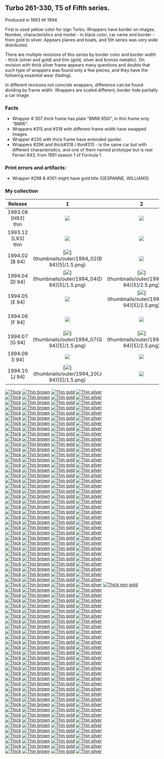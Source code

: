## Turbo 261-330, T5 of Fifth series.

Produced in 1993 till 1994.

First is used yellow color for sign Turbo. Wrappers have border on images. Number, characteristics and model - in black
color, car name and border - from gold to silver. Appears planes and boats, and 5th series was very wide distributed.

There are multiple revisions of this series by border color and border width - thick (silver and gold) and
thin (gold, silver and bronze metallic). On revision with thick silver frame appears many questions and doubts that such
type of wrappers was found only a few pieces, and they have the following essential wear (fading).

In different revisions not coincide wrappers, difference can be found dividing by frame width. Wrappers are scaled
different, border hide partially a car image.

### Facts

* Wrapper # 307 thick frame has plate "BMW 850i", in thin frame only "BMW".
* Wrappers #315 and #318 with different frame width have swapped images.
* Wrapper #330 with thick frame have extended spoiler.
* Wrappers #296 and thick#318 / thin#315 - is the same car but with different characteristics, and one of them
  named prototype but is real Ferrari 643, from 1991 season 1 of Formula 1.

### Print errors and artifacts:

* Wrapper #298 & #301 might have gold title (GESPANNE, WILLIAMS)

### My collection

|      Release       |                                                             1                                                              |                                                             2                                                              |                                                             3                                                              |                                                             4                                                              |                                                             5                                                              |
|:------------------:|:--------------------------------------------------------------------------------------------------------------------------:|:--------------------------------------------------------------------------------------------------------------------------:|:--------------------------------------------------------------------------------------------------------------------------:|:--------------------------------------------------------------------------------------------------------------------------:|:--------------------------------------------------------------------------------------------------------------------------:|
| 1993.08 [H93] thin |          [<img src='thumbnails/outer/1993_08{H93}[5]thin/1.5.png'>](thumbnails/outer/1993_08{H93}[5]thin/1.5.png)          |          [<img src='thumbnails/outer/1993_08{H93}[5]thin/2.5.png'>](thumbnails/outer/1993_08{H93}[5]thin/2.5.png)          |          [<img src='thumbnails/outer/1993_08{H93}[5]thin/3.5.png'>](thumbnails/outer/1993_08{H93}[5]thin/3.5.png)          |          [<img src='thumbnails/outer/1993_08{H93}[5]thin/4.5.png'>](thumbnails/outer/1993_08{H93}[5]thin/4.5.png)          |          [<img src='thumbnails/outer/1993_08{H93}[5]thin/5.5.png'>](thumbnails/outer/1993_08{H93}[5]thin/5.5.png)          |
| 1993.12 [L93] thin |          [<img src='thumbnails/outer/1993_12{L93}[5]thin/1.5.png'>](thumbnails/outer/1993_12{L93}[5]thin/1.5.png)          |          [<img src='thumbnails/outer/1993_12{L93}[5]thin/2.5.png'>](thumbnails/outer/1993_12{L93}[5]thin/2.5.png)          |          [<img src='thumbnails/outer/1993_12{L93}[5]thin/3.5.png'>](thumbnails/outer/1993_12{L93}[5]thin/3.5.png)          |          [<img src='thumbnails/outer/1993_12{L93}[5]thin/4.5.png'>](thumbnails/outer/1993_12{L93}[5]thin/4.5.png)          |          [<img src='thumbnails/outer/1993_12{L93}[5]thin/5.5.png'>](thumbnails/outer/1993_12{L93}[5]thin/5.5.png)          |
|   1994.02 [B 94]   |             [<img src='thumbnails/outer/1994_02{B 94}[5]/1.5.png'>](thumbnails/outer/1994_02{B 94}[5]/1.5.png)             | [<img src='/collection/gum_wrappers/kent/turbo//missed_outer.png'>](/collection/gum_wrappers/kent/turbo//missed_outer.png) |             [<img src='thumbnails/outer/1994_02{B 94}[5]/3.5.png'>](thumbnails/outer/1994_02{B 94}[5]/3.5.png)             |             [<img src='thumbnails/outer/1994_02{B 94}[5]/4.5.png'>](thumbnails/outer/1994_02{B 94}[5]/4.5.png)             |             [<img src='thumbnails/outer/1994_02{B 94}[5]/5.5.png'>](thumbnails/outer/1994_02{B 94}[5]/5.5.png)             |
|   1994.04 [D 94]   |             [<img src='thumbnails/outer/1994_04{D 94}[5]/1.5.png'>](thumbnails/outer/1994_04{D 94}[5]/1.5.png)             |             [<img src='thumbnails/outer/1994_04{D 94}[5]/2.5.png'>](thumbnails/outer/1994_04{D 94}[5]/2.5.png)             |             [<img src='thumbnails/outer/1994_04{D 94}[5]/3.5.png'>](thumbnails/outer/1994_04{D 94}[5]/3.5.png)             |             [<img src='thumbnails/outer/1994_04{D 94}[5]/4.5.png'>](thumbnails/outer/1994_04{D 94}[5]/4.5.png)             |             [<img src='thumbnails/outer/1994_04{D 94}[5]/5.5.png'>](thumbnails/outer/1994_04{D 94}[5]/5.5.png)             |
|   1994.05 [E 94]   | [<img src='/collection/gum_wrappers/kent/turbo//missed_outer.png'>](/collection/gum_wrappers/kent/turbo//missed_outer.png) |             [<img src='thumbnails/outer/1994_05{E 94}[5]/2.5.png'>](thumbnails/outer/1994_05{E 94}[5]/2.5.png)             |             [<img src='thumbnails/outer/1994_05{E 94}[5]/3.5.png'>](thumbnails/outer/1994_05{E 94}[5]/3.5.png)             |             [<img src='thumbnails/outer/1994_05{E 94}[5]/4.5.png'>](thumbnails/outer/1994_05{E 94}[5]/4.5.png)             |             [<img src='thumbnails/outer/1994_05{E 94}[5]/5.5.png'>](thumbnails/outer/1994_05{E 94}[5]/5.5.png)             |
|   1994.06 [F 94]   | [<img src='/collection/gum_wrappers/kent/turbo//missed_outer.png'>](/collection/gum_wrappers/kent/turbo//missed_outer.png) | [<img src='/collection/gum_wrappers/kent/turbo//missed_outer.png'>](/collection/gum_wrappers/kent/turbo//missed_outer.png) | [<img src='/collection/gum_wrappers/kent/turbo//missed_outer.png'>](/collection/gum_wrappers/kent/turbo//missed_outer.png) | [<img src='/collection/gum_wrappers/kent/turbo//missed_outer.png'>](/collection/gum_wrappers/kent/turbo//missed_outer.png) |             [<img src='thumbnails/outer/1994_06{F 94}[5]/5.5.png'>](thumbnails/outer/1994_06{F 94}[5]/5.5.png)             |
|   1994.07 [G 94]   |             [<img src='thumbnails/outer/1994_07{G 94}[5]/1.5.png'>](thumbnails/outer/1994_07{G 94}[5]/1.5.png)             |             [<img src='thumbnails/outer/1994_07{G 94}[5]/2.5.png'>](thumbnails/outer/1994_07{G 94}[5]/2.5.png)             |             [<img src='thumbnails/outer/1994_07{G 94}[5]/3.5.png'>](thumbnails/outer/1994_07{G 94}[5]/3.5.png)             |             [<img src='thumbnails/outer/1994_07{G 94}[5]/4.5.png'>](thumbnails/outer/1994_07{G 94}[5]/4.5.png)             |             [<img src='thumbnails/outer/1994_07{G 94}[5]/5.5.png'>](thumbnails/outer/1994_07{G 94}[5]/5.5.png)             |
|   1994.09 [I 94]   | [<img src='/collection/gum_wrappers/kent/turbo//missed_outer.png'>](/collection/gum_wrappers/kent/turbo//missed_outer.png) | [<img src='/collection/gum_wrappers/kent/turbo//missed_outer.png'>](/collection/gum_wrappers/kent/turbo//missed_outer.png) | [<img src='/collection/gum_wrappers/kent/turbo//missed_outer.png'>](/collection/gum_wrappers/kent/turbo//missed_outer.png) | [<img src='/collection/gum_wrappers/kent/turbo//missed_outer.png'>](/collection/gum_wrappers/kent/turbo//missed_outer.png) | [<img src='/collection/gum_wrappers/kent/turbo//missed_outer.png'>](/collection/gum_wrappers/kent/turbo//missed_outer.png) |
|   1994.10 [J 94]   |             [<img src='thumbnails/outer/1994_10{J 94}[5]/1.5.png'>](thumbnails/outer/1994_10{J 94}[5]/1.5.png)             | [<img src='/collection/gum_wrappers/kent/turbo//missed_outer.png'>](/collection/gum_wrappers/kent/turbo//missed_outer.png) | [<img src='/collection/gum_wrappers/kent/turbo//missed_outer.png'>](/collection/gum_wrappers/kent/turbo//missed_outer.png) | [<img src='/collection/gum_wrappers/kent/turbo//missed_outer.png'>](/collection/gum_wrappers/kent/turbo//missed_outer.png) | [<img src='/collection/gum_wrappers/kent/turbo//missed_outer.png'>](/collection/gum_wrappers/kent/turbo//missed_outer.png) |

<span style="display: inline-block;">
	<a href='thumbnails/inner/261.thick.5.png' title='Thick'><img src='thumbnails/inner/261.thick.5.png' alt='Thick'></a>
	<a href='thumbnails/inner/261.thin_brown.5.png' title='Thin brown'><img src='thumbnails/inner/261.thin_brown.5.png' alt='Thin brown'></a>
	<a href='thumbnails/inner/261.thin_gold.5.png' title='Thin gold'><img src='thumbnails/inner/261.thin_gold.5.png' alt='Thin gold'></a>
	<a href='thumbnails/inner/261.thin_silver.5.png' title='Thin silver'><img src='thumbnails/inner/261.thin_silver.5.png' alt='Thin silver'></a>
</span>
<span style="display: inline-block;">
	<a href='thumbnails/inner/262.thick.5.png' title='Thick'><img src='thumbnails/inner/262.thick.5.png' alt='Thick'></a>
	<a href='thumbnails/inner/262.thin_brown.5.png' title='Thin brown'><img src='thumbnails/inner/262.thin_brown.5.png' alt='Thin brown'></a>
	<a href='thumbnails/inner/262.thin_gold.5.png' title='Thin gold'><img src='thumbnails/inner/262.thin_gold.5.png' alt='Thin gold'></a>
	<a href='thumbnails/inner/262.thin_silver.5.png' title='Thin silver'><img src='thumbnails/inner/262.thin_silver.5.png' alt='Thin silver'></a>
</span>
<span style="display: inline-block;">
	<a href='thumbnails/inner/263.thick.5.png' title='Thick'><img src='thumbnails/inner/263.thick.5.png' alt='Thick'></a>
	<a href='thumbnails/inner/263.thin_brown.5.png' title='Thin brown'><img src='thumbnails/inner/263.thin_brown.5.png' alt='Thin brown'></a>
	<a href='thumbnails/inner/263.thin_gold.5.png' title='Thin gold'><img src='thumbnails/inner/263.thin_gold.5.png' alt='Thin gold'></a>
	<a href='thumbnails/inner/263.thin_silver.5.png' title='Thin silver'><img src='thumbnails/inner/263.thin_silver.5.png' alt='Thin silver'></a>
</span>
<span style="display: inline-block;">
	<a href='thumbnails/inner/264.thick.5.png' title='Thick'><img src='thumbnails/inner/264.thick.5.png' alt='Thick'></a>
	<a href='thumbnails/inner/264.thin_brown.5.png' title='Thin brown'><img src='thumbnails/inner/264.thin_brown.5.png' alt='Thin brown'></a>
	<a href='thumbnails/inner/264.thin_gold.5.png' title='Thin gold'><img src='thumbnails/inner/264.thin_gold.5.png' alt='Thin gold'></a>
	<a href='thumbnails/inner/264.thin_silver.5.png' title='Thin silver'><img src='thumbnails/inner/264.thin_silver.5.png' alt='Thin silver'></a>
</span>
<span style="display: inline-block;">
	<a href='thumbnails/inner/265.thick.5.png' title='Thick'><img src='thumbnails/inner/265.thick.5.png' alt='Thick'></a>
	<a href='thumbnails/inner/265.thin_brown.5.png' title='Thin brown'><img src='thumbnails/inner/265.thin_brown.5.png' alt='Thin brown'></a>
	<a href='thumbnails/inner/265.thin_gold.5.png' title='Thin gold'><img src='thumbnails/inner/265.thin_gold.5.png' alt='Thin gold'></a>
	<a href='thumbnails/inner/265.thin_silver.5.png' title='Thin silver'><img src='thumbnails/inner/265.thin_silver.5.png' alt='Thin silver'></a>
</span>
<span style="display: inline-block;">
	<a href='thumbnails/inner/266.thick.5.png' title='Thick'><img src='thumbnails/inner/266.thick.5.png' alt='Thick'></a>
	<a href='thumbnails/inner/266.thin_brown.5.png' title='Thin brown'><img src='thumbnails/inner/266.thin_brown.5.png' alt='Thin brown'></a>
	<a href='thumbnails/inner/266.thin_gold.5.png' title='Thin gold'><img src='thumbnails/inner/266.thin_gold.5.png' alt='Thin gold'></a>
	<a href='thumbnails/inner/266.thin_silver.5.png' title='Thin silver'><img src='thumbnails/inner/266.thin_silver.5.png' alt='Thin silver'></a>
</span>
<span style="display: inline-block;">
	<a href='thumbnails/inner/267.thick.5.png' title='Thick'><img src='thumbnails/inner/267.thick.5.png' alt='Thick'></a>
	<a href='thumbnails/inner/267.thin_brown.5.png' title='Thin brown'><img src='thumbnails/inner/267.thin_brown.5.png' alt='Thin brown'></a>
	<a href='thumbnails/inner/267.thin_gold.5.png' title='Thin gold'><img src='thumbnails/inner/267.thin_gold.5.png' alt='Thin gold'></a>
	<a href='thumbnails/inner/267.thin_silver.5.png' title='Thin silver'><img src='thumbnails/inner/267.thin_silver.5.png' alt='Thin silver'></a>
</span>
<span style="display: inline-block;">
	<a href='thumbnails/inner/268.thick.5.png' title='Thick'><img src='thumbnails/inner/268.thick.5.png' alt='Thick'></a>
	<a href='/collection/gum_wrappers/kent/turbo//missed.png' title='Thin brown'><img src='/collection/gum_wrappers/kent/turbo//missed.png' alt='Thin brown'></a>
	<a href='thumbnails/inner/268.thin_gold.5.png' title='Thin gold'><img src='thumbnails/inner/268.thin_gold.5.png' alt='Thin gold'></a>
	<a href='thumbnails/inner/268.thin_silver.5.png' title='Thin silver'><img src='thumbnails/inner/268.thin_silver.5.png' alt='Thin silver'></a>
</span>
<span style="display: inline-block;">
	<a href='thumbnails/inner/269.thick.5.png' title='Thick'><img src='thumbnails/inner/269.thick.5.png' alt='Thick'></a>
	<a href='thumbnails/inner/269.thin_brown.5.png' title='Thin brown'><img src='thumbnails/inner/269.thin_brown.5.png' alt='Thin brown'></a>
	<a href='thumbnails/inner/269.thin_gold.5.png' title='Thin gold'><img src='thumbnails/inner/269.thin_gold.5.png' alt='Thin gold'></a>
	<a href='thumbnails/inner/269.thin_silver.5.png' title='Thin silver'><img src='thumbnails/inner/269.thin_silver.5.png' alt='Thin silver'></a>
</span>
<span style="display: inline-block;">
	<a href='thumbnails/inner/270.thick.5.png' title='Thick'><img src='thumbnails/inner/270.thick.5.png' alt='Thick'></a>
	<a href='thumbnails/inner/270.thin_brown.5.png' title='Thin brown'><img src='thumbnails/inner/270.thin_brown.5.png' alt='Thin brown'></a>
	<a href='thumbnails/inner/270.thin_gold.5.png' title='Thin gold'><img src='thumbnails/inner/270.thin_gold.5.png' alt='Thin gold'></a>
	<a href='thumbnails/inner/270.thin_silver.5.png' title='Thin silver'><img src='thumbnails/inner/270.thin_silver.5.png' alt='Thin silver'></a>
</span>
<span style="display: inline-block;">
	<a href='thumbnails/inner/271.thick.5.png' title='Thick'><img src='thumbnails/inner/271.thick.5.png' alt='Thick'></a>
	<a href='thumbnails/inner/271.thin_brown.5.png' title='Thin brown'><img src='thumbnails/inner/271.thin_brown.5.png' alt='Thin brown'></a>
	<a href='thumbnails/inner/271.thin_gold.5.png' title='Thin gold'><img src='thumbnails/inner/271.thin_gold.5.png' alt='Thin gold'></a>
	<a href='thumbnails/inner/271.thin_silver.5.png' title='Thin silver'><img src='thumbnails/inner/271.thin_silver.5.png' alt='Thin silver'></a>
</span>
<span style="display: inline-block;">
	<a href='thumbnails/inner/272.thick.5.png' title='Thick'><img src='thumbnails/inner/272.thick.5.png' alt='Thick'></a>
	<a href='thumbnails/inner/272.thin_brown.5.png' title='Thin brown'><img src='thumbnails/inner/272.thin_brown.5.png' alt='Thin brown'></a>
	<a href='thumbnails/inner/272.thin_gold.5.png' title='Thin gold'><img src='thumbnails/inner/272.thin_gold.5.png' alt='Thin gold'></a>
	<a href='thumbnails/inner/272.thin_silver.5.png' title='Thin silver'><img src='thumbnails/inner/272.thin_silver.5.png' alt='Thin silver'></a>
</span>
<span style="display: inline-block;">
	<a href='thumbnails/inner/273.thick.5.png' title='Thick'><img src='thumbnails/inner/273.thick.5.png' alt='Thick'></a>
	<a href='thumbnails/inner/273.thin_brown.5.png' title='Thin brown'><img src='thumbnails/inner/273.thin_brown.5.png' alt='Thin brown'></a>
	<a href='thumbnails/inner/273.thin_gold.5.png' title='Thin gold'><img src='thumbnails/inner/273.thin_gold.5.png' alt='Thin gold'></a>
	<a href='thumbnails/inner/273.thin_silver.4.png' title='Thin silver'><img src='thumbnails/inner/273.thin_silver.4.png' alt='Thin silver'></a>
</span>
<span style="display: inline-block;">
	<a href='thumbnails/inner/274.thick.5.png' title='Thick'><img src='thumbnails/inner/274.thick.5.png' alt='Thick'></a>
	<a href='thumbnails/inner/274.thin_brown.5.png' title='Thin brown'><img src='thumbnails/inner/274.thin_brown.5.png' alt='Thin brown'></a>
	<a href='thumbnails/inner/274.thin_gold.5.png' title='Thin gold'><img src='thumbnails/inner/274.thin_gold.5.png' alt='Thin gold'></a>
	<a href='thumbnails/inner/274.thin_silver.5.png' title='Thin silver'><img src='thumbnails/inner/274.thin_silver.5.png' alt='Thin silver'></a>
</span>
<span style="display: inline-block;">
	<a href='thumbnails/inner/275.thick.5.png' title='Thick'><img src='thumbnails/inner/275.thick.5.png' alt='Thick'></a>
	<a href='thumbnails/inner/275.thin_brown.5.png' title='Thin brown'><img src='thumbnails/inner/275.thin_brown.5.png' alt='Thin brown'></a>
	<a href='thumbnails/inner/275.thin_gold.5.png' title='Thin gold'><img src='thumbnails/inner/275.thin_gold.5.png' alt='Thin gold'></a>
	<a href='thumbnails/inner/275.thin_silver.5.png' title='Thin silver'><img src='thumbnails/inner/275.thin_silver.5.png' alt='Thin silver'></a>
</span>
<span style="display: inline-block;">
	<a href='thumbnails/inner/276.thick.5.png' title='Thick'><img src='thumbnails/inner/276.thick.5.png' alt='Thick'></a>
	<a href='thumbnails/inner/276.thin_brown.5.png' title='Thin brown'><img src='thumbnails/inner/276.thin_brown.5.png' alt='Thin brown'></a>
	<a href='thumbnails/inner/276.thin_gold.5.png' title='Thin gold'><img src='thumbnails/inner/276.thin_gold.5.png' alt='Thin gold'></a>
	<a href='thumbnails/inner/276.thin_silver.5.png' title='Thin silver'><img src='thumbnails/inner/276.thin_silver.5.png' alt='Thin silver'></a>
</span>
<span style="display: inline-block;">
	<a href='thumbnails/inner/277.thick.5.png' title='Thick'><img src='thumbnails/inner/277.thick.5.png' alt='Thick'></a>
	<a href='thumbnails/inner/277.thin_brown.5.png' title='Thin brown'><img src='thumbnails/inner/277.thin_brown.5.png' alt='Thin brown'></a>
	<a href='thumbnails/inner/277.thin_gold.5.png' title='Thin gold'><img src='thumbnails/inner/277.thin_gold.5.png' alt='Thin gold'></a>
	<a href='thumbnails/inner/277.thin_silver.5.png' title='Thin silver'><img src='thumbnails/inner/277.thin_silver.5.png' alt='Thin silver'></a>
</span>
<span style="display: inline-block;">
	<a href='thumbnails/inner/278.thick.5.png' title='Thick'><img src='thumbnails/inner/278.thick.5.png' alt='Thick'></a>
	<a href='thumbnails/inner/278.thin_brown.5.png' title='Thin brown'><img src='thumbnails/inner/278.thin_brown.5.png' alt='Thin brown'></a>
	<a href='thumbnails/inner/278.thin_gold.5.png' title='Thin gold'><img src='thumbnails/inner/278.thin_gold.5.png' alt='Thin gold'></a>
	<a href='thumbnails/inner/278.thin_silver.5.png' title='Thin silver'><img src='thumbnails/inner/278.thin_silver.5.png' alt='Thin silver'></a>
</span>
<span style="display: inline-block;">
	<a href='thumbnails/inner/279.thick.5.png' title='Thick'><img src='thumbnails/inner/279.thick.5.png' alt='Thick'></a>
	<a href='thumbnails/inner/279.thin_brown.5.png' title='Thin brown'><img src='thumbnails/inner/279.thin_brown.5.png' alt='Thin brown'></a>
	<a href='thumbnails/inner/279.thin_gold.5.png' title='Thin gold'><img src='thumbnails/inner/279.thin_gold.5.png' alt='Thin gold'></a>
	<a href='thumbnails/inner/279.thin_silver.5.png' title='Thin silver'><img src='thumbnails/inner/279.thin_silver.5.png' alt='Thin silver'></a>
</span>
<span style="display: inline-block;">
	<a href='thumbnails/inner/280.thick.5.png' title='Thick'><img src='thumbnails/inner/280.thick.5.png' alt='Thick'></a>
	<a href='thumbnails/inner/280.thin_brown.5.png' title='Thin brown'><img src='thumbnails/inner/280.thin_brown.5.png' alt='Thin brown'></a>
	<a href='thumbnails/inner/280.thin_gold.5.png' title='Thin gold'><img src='thumbnails/inner/280.thin_gold.5.png' alt='Thin gold'></a>
	<a href='thumbnails/inner/280.thin_silver.5.png' title='Thin silver'><img src='thumbnails/inner/280.thin_silver.5.png' alt='Thin silver'></a>
</span>
<span style="display: inline-block;">
	<a href='thumbnails/inner/281.thick.5.png' title='Thick'><img src='thumbnails/inner/281.thick.5.png' alt='Thick'></a>
	<a href='thumbnails/inner/281.thin_brown.5.png' title='Thin brown'><img src='thumbnails/inner/281.thin_brown.5.png' alt='Thin brown'></a>
	<a href='thumbnails/inner/281.thin_gold.5.png' title='Thin gold'><img src='thumbnails/inner/281.thin_gold.5.png' alt='Thin gold'></a>
	<a href='thumbnails/inner/281.thin_silver.5.png' title='Thin silver'><img src='thumbnails/inner/281.thin_silver.5.png' alt='Thin silver'></a>
</span>
<span style="display: inline-block;">
	<a href='thumbnails/inner/282.thick.5.png' title='Thick'><img src='thumbnails/inner/282.thick.5.png' alt='Thick'></a>
	<a href='thumbnails/inner/282.thin_brown.5.png' title='Thin brown'><img src='thumbnails/inner/282.thin_brown.5.png' alt='Thin brown'></a>
	<a href='thumbnails/inner/282.thin_gold.5.png' title='Thin gold'><img src='thumbnails/inner/282.thin_gold.5.png' alt='Thin gold'></a>
	<a href='thumbnails/inner/282.thin_silver.5.png' title='Thin silver'><img src='thumbnails/inner/282.thin_silver.5.png' alt='Thin silver'></a>
</span>
<span style="display: inline-block;">
	<a href='thumbnails/inner/283.thick.5.png' title='Thick'><img src='thumbnails/inner/283.thick.5.png' alt='Thick'></a>
	<a href='thumbnails/inner/283.thin_brown.5.png' title='Thin brown'><img src='thumbnails/inner/283.thin_brown.5.png' alt='Thin brown'></a>
	<a href='thumbnails/inner/283.thin_gold.5.png' title='Thin gold'><img src='thumbnails/inner/283.thin_gold.5.png' alt='Thin gold'></a>
	<a href='thumbnails/inner/283.thin_silver.5.png' title='Thin silver'><img src='thumbnails/inner/283.thin_silver.5.png' alt='Thin silver'></a>
</span>
<span style="display: inline-block;">
	<a href='thumbnails/inner/284.thick.5.png' title='Thick'><img src='thumbnails/inner/284.thick.5.png' alt='Thick'></a>
	<a href='thumbnails/inner/284.thin_brown.5.png' title='Thin brown'><img src='thumbnails/inner/284.thin_brown.5.png' alt='Thin brown'></a>
	<a href='thumbnails/inner/284.thin_gold.5.png' title='Thin gold'><img src='thumbnails/inner/284.thin_gold.5.png' alt='Thin gold'></a>
	<a href='thumbnails/inner/284.thin_silver.5.png' title='Thin silver'><img src='thumbnails/inner/284.thin_silver.5.png' alt='Thin silver'></a>
</span>
<span style="display: inline-block;">
	<a href='thumbnails/inner/285.thick.5.png' title='Thick'><img src='thumbnails/inner/285.thick.5.png' alt='Thick'></a>
	<a href='thumbnails/inner/285.thin_brown.5.png' title='Thin brown'><img src='thumbnails/inner/285.thin_brown.5.png' alt='Thin brown'></a>
	<a href='thumbnails/inner/285.thin_gold.5.png' title='Thin gold'><img src='thumbnails/inner/285.thin_gold.5.png' alt='Thin gold'></a>
	<a href='thumbnails/inner/285.thin_silver.5.png' title='Thin silver'><img src='thumbnails/inner/285.thin_silver.5.png' alt='Thin silver'></a>
</span>
<span style="display: inline-block;">
	<a href='thumbnails/inner/286.thick.5.png' title='Thick'><img src='thumbnails/inner/286.thick.5.png' alt='Thick'></a>
	<a href='thumbnails/inner/286.thin_brown.5.png' title='Thin brown'><img src='thumbnails/inner/286.thin_brown.5.png' alt='Thin brown'></a>
	<a href='thumbnails/inner/286.thin_gold.5.png' title='Thin gold'><img src='thumbnails/inner/286.thin_gold.5.png' alt='Thin gold'></a>
	<a href='thumbnails/inner/286.thin_silver.5.png' title='Thin silver'><img src='thumbnails/inner/286.thin_silver.5.png' alt='Thin silver'></a>
</span>
<span style="display: inline-block;">
	<a href='thumbnails/inner/287.thick.5.png' title='Thick'><img src='thumbnails/inner/287.thick.5.png' alt='Thick'></a>
	<a href='thumbnails/inner/287.thin_brown.5.png' title='Thin brown'><img src='thumbnails/inner/287.thin_brown.5.png' alt='Thin brown'></a>
	<a href='thumbnails/inner/287.thin_gold.5.png' title='Thin gold'><img src='thumbnails/inner/287.thin_gold.5.png' alt='Thin gold'></a>
	<a href='thumbnails/inner/287.thin_silver.5.png' title='Thin silver'><img src='thumbnails/inner/287.thin_silver.5.png' alt='Thin silver'></a>
</span>
<span style="display: inline-block;">
	<a href='thumbnails/inner/288.thick.5.png' title='Thick'><img src='thumbnails/inner/288.thick.5.png' alt='Thick'></a>
	<a href='thumbnails/inner/288.thin_brown.5.png' title='Thin brown'><img src='thumbnails/inner/288.thin_brown.5.png' alt='Thin brown'></a>
	<a href='thumbnails/inner/288.thin_gold.5.png' title='Thin gold'><img src='thumbnails/inner/288.thin_gold.5.png' alt='Thin gold'></a>
	<a href='thumbnails/inner/288.thin_silver.5.png' title='Thin silver'><img src='thumbnails/inner/288.thin_silver.5.png' alt='Thin silver'></a>
</span>
<span style="display: inline-block;">
	<a href='thumbnails/inner/289.thick.5.png' title='Thick'><img src='thumbnails/inner/289.thick.5.png' alt='Thick'></a>
	<a href='thumbnails/inner/289.thin_brown.5.png' title='Thin brown'><img src='thumbnails/inner/289.thin_brown.5.png' alt='Thin brown'></a>
	<a href='thumbnails/inner/289.thin_gold.5.png' title='Thin gold'><img src='thumbnails/inner/289.thin_gold.5.png' alt='Thin gold'></a>
	<a href='thumbnails/inner/289.thin_silver.5.png' title='Thin silver'><img src='thumbnails/inner/289.thin_silver.5.png' alt='Thin silver'></a>
</span>
<span style="display: inline-block;">
	<a href='thumbnails/inner/290.thick.5.png' title='Thick'><img src='thumbnails/inner/290.thick.5.png' alt='Thick'></a>
	<a href='thumbnails/inner/290.thin_brown.5.png' title='Thin brown'><img src='thumbnails/inner/290.thin_brown.5.png' alt='Thin brown'></a>
	<a href='thumbnails/inner/290.thin_gold.5.png' title='Thin gold'><img src='thumbnails/inner/290.thin_gold.5.png' alt='Thin gold'></a>
	<a href='thumbnails/inner/290.thin_silver.5.png' title='Thin silver'><img src='thumbnails/inner/290.thin_silver.5.png' alt='Thin silver'></a>
</span>
<span style="display: inline-block;">
	<a href='thumbnails/inner/291.thick.5.png' title='Thick'><img src='thumbnails/inner/291.thick.5.png' alt='Thick'></a>
	<a href='thumbnails/inner/291.thin_brown.5.png' title='Thin brown'><img src='thumbnails/inner/291.thin_brown.5.png' alt='Thin brown'></a>
	<a href='thumbnails/inner/291.thin_gold.5.png' title='Thin gold'><img src='thumbnails/inner/291.thin_gold.5.png' alt='Thin gold'></a>
	<a href='thumbnails/inner/291.thin_silver.5.png' title='Thin silver'><img src='thumbnails/inner/291.thin_silver.5.png' alt='Thin silver'></a>
</span>
<span style="display: inline-block;">
	<a href='thumbnails/inner/292.thick.5.png' title='Thick'><img src='thumbnails/inner/292.thick.5.png' alt='Thick'></a>
	<a href='thumbnails/inner/292.thin_brown.5.png' title='Thin brown'><img src='thumbnails/inner/292.thin_brown.5.png' alt='Thin brown'></a>
	<a href='thumbnails/inner/292.thin_gold.5.png' title='Thin gold'><img src='thumbnails/inner/292.thin_gold.5.png' alt='Thin gold'></a>
	<a href='thumbnails/inner/292.thin_silver.5.png' title='Thin silver'><img src='thumbnails/inner/292.thin_silver.5.png' alt='Thin silver'></a>
</span>
<span style="display: inline-block;">
	<a href='thumbnails/inner/293.thick.5.png' title='Thick'><img src='thumbnails/inner/293.thick.5.png' alt='Thick'></a>
	<a href='thumbnails/inner/293.thin_brown.5.png' title='Thin brown'><img src='thumbnails/inner/293.thin_brown.5.png' alt='Thin brown'></a>
	<a href='thumbnails/inner/293.thin_gold.5.png' title='Thin gold'><img src='thumbnails/inner/293.thin_gold.5.png' alt='Thin gold'></a>
	<a href='thumbnails/inner/293.thin_silver.5.png' title='Thin silver'><img src='thumbnails/inner/293.thin_silver.5.png' alt='Thin silver'></a>
</span>
<span style="display: inline-block;">
	<a href='thumbnails/inner/294.thick.5.png' title='Thick'><img src='thumbnails/inner/294.thick.5.png' alt='Thick'></a>
	<a href='thumbnails/inner/294.thin_brown.5.png' title='Thin brown'><img src='thumbnails/inner/294.thin_brown.5.png' alt='Thin brown'></a>
	<a href='thumbnails/inner/294.thin_gold.5.png' title='Thin gold'><img src='thumbnails/inner/294.thin_gold.5.png' alt='Thin gold'></a>
	<a href='thumbnails/inner/294.thin_silver.5.png' title='Thin silver'><img src='thumbnails/inner/294.thin_silver.5.png' alt='Thin silver'></a>
</span>
<span style="display: inline-block;">
	<a href='thumbnails/inner/295.thick.5.png' title='Thick'><img src='thumbnails/inner/295.thick.5.png' alt='Thick'></a>
	<a href='thumbnails/inner/295.thin_brown.5.png' title='Thin brown'><img src='thumbnails/inner/295.thin_brown.5.png' alt='Thin brown'></a>
	<a href='thumbnails/inner/295.thin_gold.5.png' title='Thin gold'><img src='thumbnails/inner/295.thin_gold.5.png' alt='Thin gold'></a>
	<a href='thumbnails/inner/295.thin_silver.5.png' title='Thin silver'><img src='thumbnails/inner/295.thin_silver.5.png' alt='Thin silver'></a>
</span>
<span style="display: inline-block;">
	<a href='thumbnails/inner/296.thick.5.png' title='Thick'><img src='thumbnails/inner/296.thick.5.png' alt='Thick'></a>
	<a href='thumbnails/inner/296.thin_brown.5.png' title='Thin brown'><img src='thumbnails/inner/296.thin_brown.5.png' alt='Thin brown'></a>
	<a href='thumbnails/inner/296.thin_gold.5.png' title='Thin gold'><img src='thumbnails/inner/296.thin_gold.5.png' alt='Thin gold'></a>
	<a href='thumbnails/inner/296.thin_silver.5.png' title='Thin silver'><img src='thumbnails/inner/296.thin_silver.5.png' alt='Thin silver'></a>
</span>
<span style="display: inline-block;">
	<a href='thumbnails/inner/297.thick.5.png' title='Thick'><img src='thumbnails/inner/297.thick.5.png' alt='Thick'></a>
	<a href='thumbnails/inner/297.thin_brown.5.png' title='Thin brown'><img src='thumbnails/inner/297.thin_brown.5.png' alt='Thin brown'></a>
	<a href='thumbnails/inner/297.thin_gold.5.png' title='Thin gold'><img src='thumbnails/inner/297.thin_gold.5.png' alt='Thin gold'></a>
	<a href='thumbnails/inner/297.thin_silver.5.png' title='Thin silver'><img src='thumbnails/inner/297.thin_silver.5.png' alt='Thin silver'></a>
</span>
<span style="display: inline-block;">
	<a href='thumbnails/inner/298.thick.5.png' title='Thick'><img src='thumbnails/inner/298.thick.5.png' alt='Thick'></a>
	<a href='thumbnails/inner/298.thin_brown.5.png' title='Thin brown'><img src='thumbnails/inner/298.thin_brown.5.png' alt='Thin brown'></a>
	<a href='thumbnails/inner/298.thin_gold.5.png' title='Thin gold'><img src='thumbnails/inner/298.thin_gold.5.png' alt='Thin gold'></a>
	<a href='thumbnails/inner/298.thin_silver.5.png' title='Thin silver'><img src='thumbnails/inner/298.thin_silver.5.png' alt='Thin silver'></a>
	<a href='thumbnails/inner/298.thick_non_gold.5.png' title='Thick non gold'><img src='thumbnails/inner/298.thick_non_gold.5.png' alt='Thick non gold'></a>
</span>
<span style="display: inline-block;">
	<a href='thumbnails/inner/299.thick.5.png' title='Thick'><img src='thumbnails/inner/299.thick.5.png' alt='Thick'></a>
	<a href='thumbnails/inner/299.thin_brown.5.png' title='Thin brown'><img src='thumbnails/inner/299.thin_brown.5.png' alt='Thin brown'></a>
	<a href='thumbnails/inner/299.thin_gold.5.png' title='Thin gold'><img src='thumbnails/inner/299.thin_gold.5.png' alt='Thin gold'></a>
	<a href='thumbnails/inner/299.thin_silver.5.png' title='Thin silver'><img src='thumbnails/inner/299.thin_silver.5.png' alt='Thin silver'></a>
</span>
<span style="display: inline-block;">
	<a href='thumbnails/inner/300.thick.5.png' title='Thick'><img src='thumbnails/inner/300.thick.5.png' alt='Thick'></a>
	<a href='thumbnails/inner/300.thin_brown.5.png' title='Thin brown'><img src='thumbnails/inner/300.thin_brown.5.png' alt='Thin brown'></a>
	<a href='thumbnails/inner/300.thin_gold.5.png' title='Thin gold'><img src='thumbnails/inner/300.thin_gold.5.png' alt='Thin gold'></a>
	<a href='thumbnails/inner/300.thin_silver.5.png' title='Thin silver'><img src='thumbnails/inner/300.thin_silver.5.png' alt='Thin silver'></a>
</span>
<span style="display: inline-block;">
	<a href='thumbnails/inner/301.thick.5.png' title='Thick'><img src='thumbnails/inner/301.thick.5.png' alt='Thick'></a>
	<a href='thumbnails/inner/301.thin_brown.5.png' title='Thin brown'><img src='thumbnails/inner/301.thin_brown.5.png' alt='Thin brown'></a>
	<a href='thumbnails/inner/301.thin_gold.5.png' title='Thin gold'><img src='thumbnails/inner/301.thin_gold.5.png' alt='Thin gold'></a>
	<a href='thumbnails/inner/301.thin_silver.5.png' title='Thin silver'><img src='thumbnails/inner/301.thin_silver.5.png' alt='Thin silver'></a>
</span>
<span style="display: inline-block;">
	<a href='thumbnails/inner/302.thick.5.png' title='Thick'><img src='thumbnails/inner/302.thick.5.png' alt='Thick'></a>
	<a href='thumbnails/inner/302.thin_brown.5.png' title='Thin brown'><img src='thumbnails/inner/302.thin_brown.5.png' alt='Thin brown'></a>
	<a href='thumbnails/inner/302.thin_gold.5.png' title='Thin gold'><img src='thumbnails/inner/302.thin_gold.5.png' alt='Thin gold'></a>
	<a href='thumbnails/inner/302.thin_silver.5.png' title='Thin silver'><img src='thumbnails/inner/302.thin_silver.5.png' alt='Thin silver'></a>
</span>
<span style="display: inline-block;">
	<a href='thumbnails/inner/303.thick.5.png' title='Thick'><img src='thumbnails/inner/303.thick.5.png' alt='Thick'></a>
	<a href='thumbnails/inner/303.thin_brown.5.png' title='Thin brown'><img src='thumbnails/inner/303.thin_brown.5.png' alt='Thin brown'></a>
	<a href='thumbnails/inner/303.thin_gold.5.png' title='Thin gold'><img src='thumbnails/inner/303.thin_gold.5.png' alt='Thin gold'></a>
	<a href='thumbnails/inner/303.thin_silver.5.png' title='Thin silver'><img src='thumbnails/inner/303.thin_silver.5.png' alt='Thin silver'></a>
</span>
<span style="display: inline-block;">
	<a href='thumbnails/inner/304.thick.5.png' title='Thick'><img src='thumbnails/inner/304.thick.5.png' alt='Thick'></a>
	<a href='thumbnails/inner/304.thin_brown.5.png' title='Thin brown'><img src='thumbnails/inner/304.thin_brown.5.png' alt='Thin brown'></a>
	<a href='thumbnails/inner/304.thin_gold.5.png' title='Thin gold'><img src='thumbnails/inner/304.thin_gold.5.png' alt='Thin gold'></a>
	<a href='thumbnails/inner/304.thin_silver.5.png' title='Thin silver'><img src='thumbnails/inner/304.thin_silver.5.png' alt='Thin silver'></a>
</span>
<span style="display: inline-block;">
	<a href='thumbnails/inner/305.thick.5.png' title='Thick'><img src='thumbnails/inner/305.thick.5.png' alt='Thick'></a>
	<a href='thumbnails/inner/305.thin_brown.5.png' title='Thin brown'><img src='thumbnails/inner/305.thin_brown.5.png' alt='Thin brown'></a>
	<a href='thumbnails/inner/305.thin_gold.5.png' title='Thin gold'><img src='thumbnails/inner/305.thin_gold.5.png' alt='Thin gold'></a>
	<a href='thumbnails/inner/305.thin_silver.5.png' title='Thin silver'><img src='thumbnails/inner/305.thin_silver.5.png' alt='Thin silver'></a>
</span>
<span style="display: inline-block;">
	<a href='thumbnails/inner/306.thick.5.png' title='Thick'><img src='thumbnails/inner/306.thick.5.png' alt='Thick'></a>
	<a href='thumbnails/inner/306.thin_brown.5.png' title='Thin brown'><img src='thumbnails/inner/306.thin_brown.5.png' alt='Thin brown'></a>
	<a href='thumbnails/inner/306.thin_gold.5.png' title='Thin gold'><img src='thumbnails/inner/306.thin_gold.5.png' alt='Thin gold'></a>
	<a href='thumbnails/inner/306.thin_silver.5.png' title='Thin silver'><img src='thumbnails/inner/306.thin_silver.5.png' alt='Thin silver'></a>
</span>
<span style="display: inline-block;">
	<a href='thumbnails/inner/307.thick.5.png' title='Thick'><img src='thumbnails/inner/307.thick.5.png' alt='Thick'></a>
	<a href='thumbnails/inner/307.thin_brown.5.png' title='Thin brown'><img src='thumbnails/inner/307.thin_brown.5.png' alt='Thin brown'></a>
	<a href='thumbnails/inner/307.thin_gold.5.png' title='Thin gold'><img src='thumbnails/inner/307.thin_gold.5.png' alt='Thin gold'></a>
	<a href='thumbnails/inner/307.thin_silver.5.png' title='Thin silver'><img src='thumbnails/inner/307.thin_silver.5.png' alt='Thin silver'></a>
</span>
<span style="display: inline-block;">
	<a href='thumbnails/inner/308.thick.5.png' title='Thick'><img src='thumbnails/inner/308.thick.5.png' alt='Thick'></a>
	<a href='thumbnails/inner/308.thin_brown.5.png' title='Thin brown'><img src='thumbnails/inner/308.thin_brown.5.png' alt='Thin brown'></a>
	<a href='thumbnails/inner/308.thin_gold.5.png' title='Thin gold'><img src='thumbnails/inner/308.thin_gold.5.png' alt='Thin gold'></a>
	<a href='thumbnails/inner/308.thin_silver.5.png' title='Thin silver'><img src='thumbnails/inner/308.thin_silver.5.png' alt='Thin silver'></a>
</span>
<span style="display: inline-block;">
	<a href='thumbnails/inner/309.thick.5.png' title='Thick'><img src='thumbnails/inner/309.thick.5.png' alt='Thick'></a>
	<a href='thumbnails/inner/309.thin_brown.5.png' title='Thin brown'><img src='thumbnails/inner/309.thin_brown.5.png' alt='Thin brown'></a>
	<a href='thumbnails/inner/309.thin_gold.5.png' title='Thin gold'><img src='thumbnails/inner/309.thin_gold.5.png' alt='Thin gold'></a>
	<a href='thumbnails/inner/309.thin_silver.5.png' title='Thin silver'><img src='thumbnails/inner/309.thin_silver.5.png' alt='Thin silver'></a>
</span>
<span style="display: inline-block;">
	<a href='thumbnails/inner/310.thick.5.png' title='Thick'><img src='thumbnails/inner/310.thick.5.png' alt='Thick'></a>
	<a href='thumbnails/inner/310.thin_brown.5.png' title='Thin brown'><img src='thumbnails/inner/310.thin_brown.5.png' alt='Thin brown'></a>
	<a href='thumbnails/inner/310.thin_gold.5.png' title='Thin gold'><img src='thumbnails/inner/310.thin_gold.5.png' alt='Thin gold'></a>
	<a href='thumbnails/inner/310.thin_silver.5.png' title='Thin silver'><img src='thumbnails/inner/310.thin_silver.5.png' alt='Thin silver'></a>
</span>
<span style="display: inline-block;">
	<a href='thumbnails/inner/311.thick.5.png' title='Thick'><img src='thumbnails/inner/311.thick.5.png' alt='Thick'></a>
	<a href='thumbnails/inner/311.thin_brown.5.png' title='Thin brown'><img src='thumbnails/inner/311.thin_brown.5.png' alt='Thin brown'></a>
	<a href='thumbnails/inner/311.thin_gold.5.png' title='Thin gold'><img src='thumbnails/inner/311.thin_gold.5.png' alt='Thin gold'></a>
	<a href='thumbnails/inner/311.thin_silver.5.png' title='Thin silver'><img src='thumbnails/inner/311.thin_silver.5.png' alt='Thin silver'></a>
</span>
<span style="display: inline-block;">
	<a href='thumbnails/inner/312.thick.5.png' title='Thick'><img src='thumbnails/inner/312.thick.5.png' alt='Thick'></a>
	<a href='thumbnails/inner/312.thin_brown.5.png' title='Thin brown'><img src='thumbnails/inner/312.thin_brown.5.png' alt='Thin brown'></a>
	<a href='thumbnails/inner/312.thin_gold.5.png' title='Thin gold'><img src='thumbnails/inner/312.thin_gold.5.png' alt='Thin gold'></a>
	<a href='thumbnails/inner/312.thin_silver.5.png' title='Thin silver'><img src='thumbnails/inner/312.thin_silver.5.png' alt='Thin silver'></a>
</span>
<span style="display: inline-block;">
	<a href='thumbnails/inner/313.thick.5.png' title='Thick'><img src='thumbnails/inner/313.thick.5.png' alt='Thick'></a>
	<a href='thumbnails/inner/313.thin_brown.5.png' title='Thin brown'><img src='thumbnails/inner/313.thin_brown.5.png' alt='Thin brown'></a>
	<a href='thumbnails/inner/313.thin_gold.5.png' title='Thin gold'><img src='thumbnails/inner/313.thin_gold.5.png' alt='Thin gold'></a>
	<a href='thumbnails/inner/313.thin_silver.5.png' title='Thin silver'><img src='thumbnails/inner/313.thin_silver.5.png' alt='Thin silver'></a>
</span>
<span style="display: inline-block;">
	<a href='thumbnails/inner/314.thick.5.png' title='Thick'><img src='thumbnails/inner/314.thick.5.png' alt='Thick'></a>
	<a href='thumbnails/inner/314.thin_brown.5.png' title='Thin brown'><img src='thumbnails/inner/314.thin_brown.5.png' alt='Thin brown'></a>
	<a href='thumbnails/inner/314.thin_gold.5.png' title='Thin gold'><img src='thumbnails/inner/314.thin_gold.5.png' alt='Thin gold'></a>
	<a href='thumbnails/inner/314.thin_silver.5.png' title='Thin silver'><img src='thumbnails/inner/314.thin_silver.5.png' alt='Thin silver'></a>
</span>
<span style="display: inline-block;">
	<a href='thumbnails/inner/315.thick.5.png' title='Thick'><img src='thumbnails/inner/315.thick.5.png' alt='Thick'></a>
	<a href='thumbnails/inner/315.thin_brown.5.png' title='Thin brown'><img src='thumbnails/inner/315.thin_brown.5.png' alt='Thin brown'></a>
	<a href='thumbnails/inner/315.thin_gold.5.png' title='Thin gold'><img src='thumbnails/inner/315.thin_gold.5.png' alt='Thin gold'></a>
	<a href='thumbnails/inner/315.thin_silver.5.png' title='Thin silver'><img src='thumbnails/inner/315.thin_silver.5.png' alt='Thin silver'></a>
</span>
<span style="display: inline-block;">
	<a href='thumbnails/inner/316.thick.5.png' title='Thick'><img src='thumbnails/inner/316.thick.5.png' alt='Thick'></a>
	<a href='thumbnails/inner/316.thin_brown.5.png' title='Thin brown'><img src='thumbnails/inner/316.thin_brown.5.png' alt='Thin brown'></a>
	<a href='thumbnails/inner/316.thin_gold.5.png' title='Thin gold'><img src='thumbnails/inner/316.thin_gold.5.png' alt='Thin gold'></a>
	<a href='thumbnails/inner/316.thin_silver.5.png' title='Thin silver'><img src='thumbnails/inner/316.thin_silver.5.png' alt='Thin silver'></a>
</span>
<span style="display: inline-block;">
	<a href='thumbnails/inner/317.thick.5.png' title='Thick'><img src='thumbnails/inner/317.thick.5.png' alt='Thick'></a>
	<a href='thumbnails/inner/317.thin_brown.5.png' title='Thin brown'><img src='thumbnails/inner/317.thin_brown.5.png' alt='Thin brown'></a>
	<a href='thumbnails/inner/317.thin_gold.5.png' title='Thin gold'><img src='thumbnails/inner/317.thin_gold.5.png' alt='Thin gold'></a>
	<a href='thumbnails/inner/317.thin_silver.5.png' title='Thin silver'><img src='thumbnails/inner/317.thin_silver.5.png' alt='Thin silver'></a>
</span>
<span style="display: inline-block;">
	<a href='thumbnails/inner/318.thick.5.png' title='Thick'><img src='thumbnails/inner/318.thick.5.png' alt='Thick'></a>
	<a href='thumbnails/inner/318.thin_brown.5.png' title='Thin brown'><img src='thumbnails/inner/318.thin_brown.5.png' alt='Thin brown'></a>
	<a href='thumbnails/inner/318.thin_gold.5.png' title='Thin gold'><img src='thumbnails/inner/318.thin_gold.5.png' alt='Thin gold'></a>
	<a href='thumbnails/inner/318.thin_silver.5.png' title='Thin silver'><img src='thumbnails/inner/318.thin_silver.5.png' alt='Thin silver'></a>
</span>
<span style="display: inline-block;">
	<a href='thumbnails/inner/319.thick.5.png' title='Thick'><img src='thumbnails/inner/319.thick.5.png' alt='Thick'></a>
	<a href='thumbnails/inner/319.thin_brown.5.png' title='Thin brown'><img src='thumbnails/inner/319.thin_brown.5.png' alt='Thin brown'></a>
	<a href='thumbnails/inner/319.thin_gold.5.png' title='Thin gold'><img src='thumbnails/inner/319.thin_gold.5.png' alt='Thin gold'></a>
	<a href='thumbnails/inner/319.thin_silver.5.png' title='Thin silver'><img src='thumbnails/inner/319.thin_silver.5.png' alt='Thin silver'></a>
</span>
<span style="display: inline-block;">
	<a href='thumbnails/inner/320.thick.5.png' title='Thick'><img src='thumbnails/inner/320.thick.5.png' alt='Thick'></a>
	<a href='thumbnails/inner/320.thin_brown.5.png' title='Thin brown'><img src='thumbnails/inner/320.thin_brown.5.png' alt='Thin brown'></a>
	<a href='thumbnails/inner/320.thin_gold.5.png' title='Thin gold'><img src='thumbnails/inner/320.thin_gold.5.png' alt='Thin gold'></a>
	<a href='thumbnails/inner/320.thin_silver.5.png' title='Thin silver'><img src='thumbnails/inner/320.thin_silver.5.png' alt='Thin silver'></a>
</span>
<span style="display: inline-block;">
	<a href='thumbnails/inner/321.thick.5.png' title='Thick'><img src='thumbnails/inner/321.thick.5.png' alt='Thick'></a>
	<a href='thumbnails/inner/321.thin_brown.5.png' title='Thin brown'><img src='thumbnails/inner/321.thin_brown.5.png' alt='Thin brown'></a>
	<a href='thumbnails/inner/321.thin_gold.5.png' title='Thin gold'><img src='thumbnails/inner/321.thin_gold.5.png' alt='Thin gold'></a>
	<a href='thumbnails/inner/321.thin_silver.5.png' title='Thin silver'><img src='thumbnails/inner/321.thin_silver.5.png' alt='Thin silver'></a>
</span>
<span style="display: inline-block;">
	<a href='thumbnails/inner/322.thick.5.png' title='Thick'><img src='thumbnails/inner/322.thick.5.png' alt='Thick'></a>
	<a href='thumbnails/inner/322.thin_brown.5.png' title='Thin brown'><img src='thumbnails/inner/322.thin_brown.5.png' alt='Thin brown'></a>
	<a href='thumbnails/inner/322.thin_gold.5.png' title='Thin gold'><img src='thumbnails/inner/322.thin_gold.5.png' alt='Thin gold'></a>
	<a href='thumbnails/inner/322.thin_silver.5.png' title='Thin silver'><img src='thumbnails/inner/322.thin_silver.5.png' alt='Thin silver'></a>
</span>
<span style="display: inline-block;">
	<a href='thumbnails/inner/323.thick.5.png' title='Thick'><img src='thumbnails/inner/323.thick.5.png' alt='Thick'></a>
	<a href='thumbnails/inner/323.thin_brown.5.png' title='Thin brown'><img src='thumbnails/inner/323.thin_brown.5.png' alt='Thin brown'></a>
	<a href='thumbnails/inner/323.thin_gold.5.png' title='Thin gold'><img src='thumbnails/inner/323.thin_gold.5.png' alt='Thin gold'></a>
	<a href='thumbnails/inner/323.thin_silver.5.png' title='Thin silver'><img src='thumbnails/inner/323.thin_silver.5.png' alt='Thin silver'></a>
</span>
<span style="display: inline-block;">
	<a href='thumbnails/inner/324.thick.5.png' title='Thick'><img src='thumbnails/inner/324.thick.5.png' alt='Thick'></a>
	<a href='thumbnails/inner/324.thin_brown.5.png' title='Thin brown'><img src='thumbnails/inner/324.thin_brown.5.png' alt='Thin brown'></a>
	<a href='thumbnails/inner/324.thin_gold.5.png' title='Thin gold'><img src='thumbnails/inner/324.thin_gold.5.png' alt='Thin gold'></a>
	<a href='thumbnails/inner/324.thin_silver.5.png' title='Thin silver'><img src='thumbnails/inner/324.thin_silver.5.png' alt='Thin silver'></a>
</span>
<span style="display: inline-block;">
	<a href='thumbnails/inner/325.thick.5.png' title='Thick'><img src='thumbnails/inner/325.thick.5.png' alt='Thick'></a>
	<a href='thumbnails/inner/325.thin_brown.5.png' title='Thin brown'><img src='thumbnails/inner/325.thin_brown.5.png' alt='Thin brown'></a>
	<a href='thumbnails/inner/325.thin_gold.5.png' title='Thin gold'><img src='thumbnails/inner/325.thin_gold.5.png' alt='Thin gold'></a>
	<a href='thumbnails/inner/325.thin_silver.5.png' title='Thin silver'><img src='thumbnails/inner/325.thin_silver.5.png' alt='Thin silver'></a>
</span>
<span style="display: inline-block;">
	<a href='thumbnails/inner/326.thick.5.png' title='Thick'><img src='thumbnails/inner/326.thick.5.png' alt='Thick'></a>
	<a href='thumbnails/inner/326.thin_brown.5.png' title='Thin brown'><img src='thumbnails/inner/326.thin_brown.5.png' alt='Thin brown'></a>
	<a href='thumbnails/inner/326.thin_gold.5.png' title='Thin gold'><img src='thumbnails/inner/326.thin_gold.5.png' alt='Thin gold'></a>
	<a href='thumbnails/inner/326.thin_silver.5.png' title='Thin silver'><img src='thumbnails/inner/326.thin_silver.5.png' alt='Thin silver'></a>
</span>
<span style="display: inline-block;">
	<a href='thumbnails/inner/327.thick.5.png' title='Thick'><img src='thumbnails/inner/327.thick.5.png' alt='Thick'></a>
	<a href='thumbnails/inner/327.thin_brown.5.png' title='Thin brown'><img src='thumbnails/inner/327.thin_brown.5.png' alt='Thin brown'></a>
	<a href='thumbnails/inner/327.thin_gold.5.png' title='Thin gold'><img src='thumbnails/inner/327.thin_gold.5.png' alt='Thin gold'></a>
	<a href='thumbnails/inner/327.thin_silver.5.png' title='Thin silver'><img src='thumbnails/inner/327.thin_silver.5.png' alt='Thin silver'></a>
</span>
<span style="display: inline-block;">
	<a href='thumbnails/inner/328.thick.5.png' title='Thick'><img src='thumbnails/inner/328.thick.5.png' alt='Thick'></a>
	<a href='thumbnails/inner/328.thin_brown.5.png' title='Thin brown'><img src='thumbnails/inner/328.thin_brown.5.png' alt='Thin brown'></a>
	<a href='thumbnails/inner/328.thin_gold.5.png' title='Thin gold'><img src='thumbnails/inner/328.thin_gold.5.png' alt='Thin gold'></a>
	<a href='thumbnails/inner/328.thin_silver.5.png' title='Thin silver'><img src='thumbnails/inner/328.thin_silver.5.png' alt='Thin silver'></a>
</span>
<span style="display: inline-block;">
	<a href='thumbnails/inner/329.thick.5.png' title='Thick'><img src='thumbnails/inner/329.thick.5.png' alt='Thick'></a>
	<a href='thumbnails/inner/329.thin_brown.5.png' title='Thin brown'><img src='thumbnails/inner/329.thin_brown.5.png' alt='Thin brown'></a>
	<a href='thumbnails/inner/329.thin_gold.5.png' title='Thin gold'><img src='thumbnails/inner/329.thin_gold.5.png' alt='Thin gold'></a>
	<a href='thumbnails/inner/329.thin_silver.5.png' title='Thin silver'><img src='thumbnails/inner/329.thin_silver.5.png' alt='Thin silver'></a>
</span>
<span style="display: inline-block;">
	<a href='thumbnails/inner/330.thick.5.png' title='Thick'><img src='thumbnails/inner/330.thick.5.png' alt='Thick'></a>
	<a href='thumbnails/inner/330.thin_brown.5.png' title='Thin brown'><img src='thumbnails/inner/330.thin_brown.5.png' alt='Thin brown'></a>
	<a href='thumbnails/inner/330.thin_gold.5.png' title='Thin gold'><img src='thumbnails/inner/330.thin_gold.5.png' alt='Thin gold'></a>
	<a href='thumbnails/inner/330.thin_silver.5.png' title='Thin silver'><img src='thumbnails/inner/330.thin_silver.5.png' alt='Thin silver'></a>
</span>

